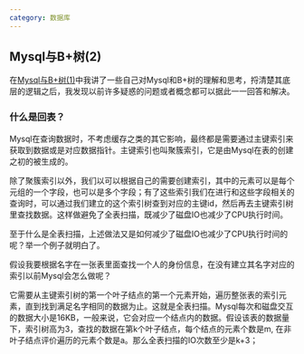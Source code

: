 ```yaml
---
category: 数据库
---
```


## Mysql与B+树(2)

在[Mysql与B+树(1)](https://yedong666.github.io/blogs/%E6%95%B0%E6%8D%AE%E5%BA%93/2022/02/13/Mysql%E4%B8%8EB+%E6%A0%91(1).html)中我讲了一些自己对Mysql和B+树的理解和思考，捋清楚其底层的逻辑之后，我发现以前许多疑惑的问题或者概念都可以据此一一回答和解决。

### 什么是回表？

Mysql在查询数据时，不考虑缓存之类的其它影响，最终都是需要通过主键索引来获取到数据或是对应数据指针。主键索引也叫聚簇索引，它是由Mysql在表的创建之初的被生成的。

除了聚簇索引以外，我们以可以根据自己的需要创建索引，其中的元素可以是每个元组的一个字段，也可以是多个字段；有了这些索引我们在进行和这些字段相关的查询时，可以通过我们建立的这个索引树查到对应的主键id，然后再去主键索引树里查找数据。这样做避免了全表扫描，既减少了磁盘IO也减少了CPU执行时间。

至于什么是全表扫描，上述做法又是如何减少了磁盘IO也减少了CPU执行时间的呢？举一个例子就明白了。

假设我要根据名字在一张表里面查找一个人的身份信息，在没有建立其名字对应的索引以前Mysql会怎么做呢？

它需要从主键索引树的第一个叶子结点的第一个元素开始，遍历整张表的索引元素，直到找到满足名字相同的数据为止。这就是全表扫描。Mysql每次和磁盘交互的数据大小是16KB，一般来说，它会对应一个结点内的数据。假设该表的数据量下，索引树高为3，查找的数据在第k个叶子结点，每个结点的元素个数是m, 在非叶子结点评价遍历的元素个数是a。那么全表扫描的IO次数至少是k+3；

